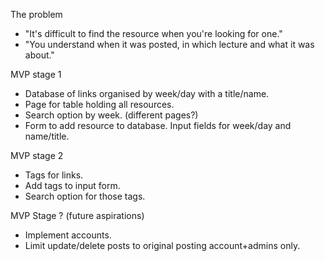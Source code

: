 The problem

- "It's difficult to find the resource when you're looking for one."
- "You understand when it was posted, in which lecture and what it was about."

MVP stage 1

- Database of links organised by week/day with a title/name.
- Page for table holding all resources.
- Search option by week. (different pages?)
- Form to add resource to database. Input fields for week/day and name/title.

MVP stage 2

- Tags for links.
- Add tags to input form.
- Search option for those tags.

MVP Stage ? (future aspirations)

- Implement accounts.
- Limit update/delete posts to original posting account+admins only.
